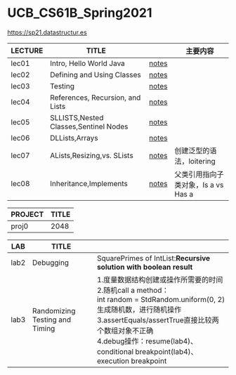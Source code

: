 # UCB_CS61B_Spring2021
https://sp21.datastructur.es

| LECTURE | TITLE |  | 主要内容 |
| -- | -- | -- | --- |
| lec01 | Intro, Hello World Java | [notes](https://github.com/proregress/UCB_CS61B_Spring2021/blob/main/lec1_intro/README.md) |   |
| lec02 | Defining and Using Classes | [notes](https://github.com/proregress/UCB_CS61B_Spring2021/blob/main/lec02/notes.md) |   |
| lec03 | Testing | [notes](https://github.com/proregress/UCB_CS61B_Spring2021/blob/main/lec03/notes.md) |   |
| lec04 | References, Recursion, and Lists | [notes](https://github.com/proregress/UCB_CS61B_Spring2021/blob/main/lec04/notes.md) |   |
| lec05 | SLLISTS,Nested Classes,Sentinel Nodes | [notes](https://github.com/proregress/UCB_CS61B_Spring2021/blob/main/lec05/README.md) |   |
| lec06 | DLLists,Arrays | [notes](https://github.com/proregress/UCB_CS61B_Spring2021/tree/main/lec06) |   |
| lec07 | ALists,Resizing,vs. SLists | [notes](https://github.com/proregress/UCB_CS61B_Spring2021/tree/main/lec07) | 创建泛型的语法，loitering |
| lec08 | Inheritance,Implements | [notes](https://github.com/proregress/UCB_CS61B_Spring2021/blob/main/lec_notes/lec08/Inheritance%2CImplements.md) | 父类引用指向子类对象，Is a vs Has a |



| PROJECT | TITLE |
| -- | -- | 
| proj0 | 2048 |

| LAB | TITLE |    |
| -- | -- | -- |
| lab2 | Debugging | SquarePrimes of IntList:<b>Recursive solution with boolean result</b> |
| lab3 | Randomizing Testing and Timing | 1.度量数据结构创建或操作所需要的时间<br>2.随机call a method：<br>int random = StdRandom.uniform(0, 2)生成随机数，进行随机操作<br>3.assertEquals/assertTrue直接比较两个数组对象不正确<br>4.debug操作：resume(lab4)、conditional breakpoint(lab4)、execution breakpoint |
